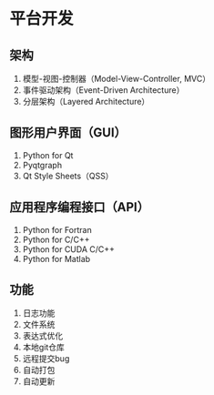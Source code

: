 # 平台开发

## 架构

1. 模型-视图-控制器（Model-View-Controller, MVC）
2. 事件驱动架构（Event-Driven Architecture）
3. 分层架构（Layered Architecture）

## 图形用户界面（GUI）

1. Python for Qt
2. Pyqtgraph
3. Qt Style Sheets（QSS）

## 应用程序编程接口（API）

1. Python for Fortran
2. Python for C/C++
3. Python for CUDA C/C++
4. Python for Matlab

## 功能

1. 日志功能
2. 文件系统
3. 表达式优化
4. 本地git仓库
5. 远程提交bug
6. 自动打包
7. 自动更新

